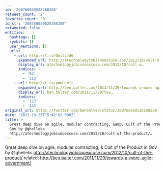 ```yaml
---
id: '260768050528268288'
retweet_count: '2'
favorite_count: '0'
id_str: '260768050528268288'
retweeted: false
entities:
  hashtags: []
  symbols: []
  user_mentions: []
  urls:
    - url: http://t.co/QmiljJd6
      expanded_url: http://atechnologyjobisnoexcuse.com/2012/10/cult-of-the-product/
      display_url: atechnologyjobisnoexcuse.com/2012/10/cult-o…
      indices:
        - '93'
        - '113'
    - url: http://t.co/pWuULm1t
      expanded_url: http://ben.balter.com/2011/11/29/towards-a-more-agile-government/
      display_url: ben.balter.com/2011/11/29/tow…
      indices:
        - '123'
        - '143'
original_url: https://twitter.com/benbalter/status/260768050528268288
date: '2012-10-23T15:42:02.000Z'
title: >-
  Great deep dive on agile, modular contracting, &amp; Cult of the Product in
  Gov by @ghelleks
  http://atechnologyjobisnoexcuse.com/2012/10/cult-of-the-product/…
---
```


Great deep dive on agile, modular contracting, &amp; Cult of the Product in Gov by @ghelleks http://atechnologyjobisnoexcuse.com/2012/10/cult-of-the-product/ related: http://ben.balter.com/2011/11/29/towards-a-more-agile-government/